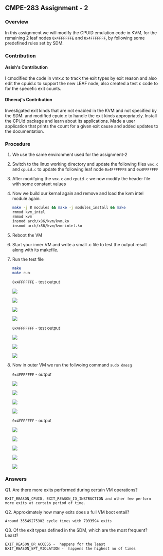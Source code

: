 ## CMPE-283 Assignment - 2

### Overview

In this assignment we will modify the CPUID emulation code in KVM, for the remaining 2 leaf nodes `0x4FFFFFFE` and `0x4FFFFFFF`, by following some predefined rules set by SDM.

### Contribution 

#### Asish's Contribution
 
I cmodified the code in vmx.c to track the exit types by exit reason and also edit the cpuid.c to support the new LEAF node, also created a test c code to for the specefic exit counts.

#### Dheeraj's Contribution

Investigated exit kinds that are not enabled in the KVM and not specified by the SDM. and modified cpuid.c to handle the exit kinds appropriately. Install the CPUid package and learn about its applications. Made a user application that prints the count for a given exit cause and added updates to the documentation.


### Procedure

1. We use the same environment used for the assignment-2

2. Switch to the linux working directory and update the following files `vmx.c` and `cpuid.c` to update the following leaf node `0x4FFFFFFE` and `0x4FFFFFFF`

3. After modifying the `vmx.c` and `cpuid.c` we now modify the header file with some constant values

4. Now we build our kernal again and remove and load the kvm intel module again.

    ```bash
    make -j 8 modules && make -j modules_install && make
    rmmod kvm_intel
    rmmod kvm
    insmod arch/x86/kvm/kvm.ko
    insmod arch/x86/kvm/kvm-intel.ko
    ```

5. Reboot the VM

6. Start your inner VM and write a small .c file to test the output result along with its makefile.

7. Run the test file

    ``` bash
    make
    make run
    ```

    `0x4FFFFFFE` - test output

    ![](./screenshot/a3_test_fe_1.png)

    ![](./screenshot/a3_test_fe_2.png)

    ![](./screenshot/a3_test_fe_3.png)

    ![](./screenshot/a3_test_fe_4.png)

    `0x4FFFFFFF` - test output

    ![](./screenshot/a3_test_ff_1.png)

    ![](./screenshot/a3_test_ff_2.png)

    ![](./screenshot/a3_test_ff_3.png)



8. Now in outer VM we run the follwoing command `sudo dmesg`

    `0x4FFFFFFE` - output

    ![](./screenshot/a3_demsg_fe_1.png)

    ![](./screenshot/a3_demsg_fe_2.png)

    ![](./screenshot/a3_demsg_fe_3.png)

    ![](./screenshot/a3_demsg_fe_4.png)

    `0x4FFFFFFF` - output

     ![](./screenshot/a3_demsg_ff_1.png)

    ![](./screenshot/a3_demsg_ff_2.png)

    ![](./screenshot/a3_demsg_ff_3.png)

    ![](./screenshot/a3_demsg_ff_4.png)

    ![](./screenshot/a3_demsg_ff_5.png)


### Answers

Q1. Are there more exits performed during certain VM operations?

```
EXIT_REASON_CPUID, EXIT_REASON_IO_INSTRUCTION and other few perform more exits at certain period of time.   
```

Q2. Approximately how many exits does a full VM boot entail?

```
Around 35549275902 cycle times with 7933594 exits
```

Q3. Of the exit types defined in the SDM, which are the most frequent? Least?

```
EXIT_REASON_DR_ACCESS -  happens for the least
EXIT_REASON_EPT_VIOLATION -  happens the highest no of times
```




















